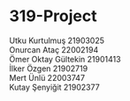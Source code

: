 # 319-Project
Utku Kurtulmuş 21903025 <br />
Onurcan Ataç 22002194 <br />
Ömer Oktay Gültekin 21901413 <br />
İlker Özgen 21902719 <br />
Mert Ünlü 22003747 <br />
Kutay Şenyiğit 21902377
